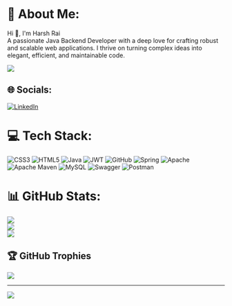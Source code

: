# 💫 About Me:
Hi 👋, I'm Harsh Rai<br>A passionate Java Backend Developer with a deep love for crafting robust and scalable web applications. I thrive on turning complex ideas into elegant, efficient, and maintainable code.

![](https://camo.githubusercontent.com/e7082f434f947ddd0f714f124a5d9eb8ee26555d744c2b5e79d2b16f19aa967d/68747470733a2f2f6d65646961302e67697068792e636f6d2f6d656469612f7167515567674143335066763638377150432f3230302e776562703f6369643d65636630356534376c316168786e64736575327576626977346132627132746864367535396e38313461676b726c6633267269643d3230302e776562702663743d67)

## 🌐 Socials:
[![LinkedIn](https://img.shields.io/badge/LinkedIn-%230077B5.svg?logo=linkedin&logoColor=white)](www.linkedin.com/in/harsh-rai-86a828172/) 

# 💻 Tech Stack:
![CSS3](https://img.shields.io/badge/css3-%231572B6.svg?style=for-the-badge&logo=css3&logoColor=white) ![HTML5](https://img.shields.io/badge/html5-%23E34F26.svg?style=for-the-badge&logo=html5&logoColor=white) ![Java](https://img.shields.io/badge/java-%23ED8B00.svg?style=for-the-badge&logo=java&logoColor=white) ![JWT](https://img.shields.io/badge/JWT-black?style=for-the-badge&logo=JSON%20web%20tokens) ![GitHub](https://img.shields.io/badge/GitHub-%23121011.svg?style=for-the-badge&logo=github&logoColor=white) ![Spring](https://img.shields.io/badge/spring-%236DB33F.svg?style=for-the-badge&logo=spring&logoColor=white) ![Apache](https://img.shields.io/badge/apache-%23D42029.svg?style=for-the-badge&logo=apache&logoColor=white) ![Apache Maven](https://img.shields.io/badge/Apache%20Maven-C71A36?style=for-the-badge&logo=Apache%20Maven&logoColor=white) ![MySQL](https://img.shields.io/badge/mysql-%2300f.svg?style=for-the-badge&logo=mysql&logoColor=white) ![Swagger](https://img.shields.io/badge/-Swagger-%23Clojure?style=for-the-badge&logo=swagger&logoColor=white) ![Postman](https://img.shields.io/badge/Postman-FF6C37?style=for-the-badge&logo=postman&logoColor=white)
# 📊 GitHub Stats:
![](https://github-readme-stats.vercel.app/api?username=RHarsh0&show_icons=true&theme=transparent)<br/>
![](https://github-readme-streak-stats.herokuapp.com/?user=RHarsh0&theme=dark&hide_border=false)<br/>
![](https://github-readme-stats.vercel.app/api/top-langs/?username=RHarsh0&theme=dark&hide_border=false&include_all_commits=true&count_private=false&layout=compact)

## 🏆 GitHub Trophies
![](https://github-profile-trophy.vercel.app/?username=RHarsh0&theme=radical&no-frame=false&no-bg=true&margin-w=4)

---
[![](https://visitcount.itsvg.in/api?id=RHarsh0&icon=0&color=0)](https://visitcount.itsvg.in)
